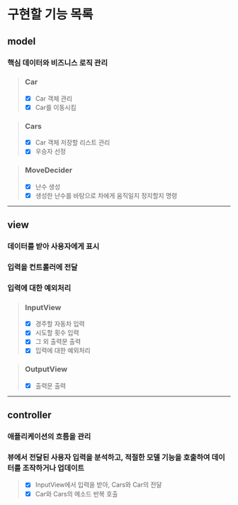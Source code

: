 # 구현할 기능 목록

## model
### 핵심 데이터와 비즈니스 로직 관리
> ### Car
> - [x] Car 객체 관리
>  - [x] Car를 이동시킴

> ### Cars
>   - [x] Car 객체 저장할 리스트 관리
>   - [x] 우승자 선정

> ### MoveDecider
> - [x] 난수 생성
> - [x] 생성한 난수를 바탕으로 차에게 움직일지 정지할지 명령
---
## view
### 데이터를 받아 사용자에게 표시
### 입력을 컨트롤러에 전달
### 입력에 대한 예외처리
>### InputView
 >  - [x] 경주할 자동차 입력
  > - [x] 시도할 횟수 입력
  > - [x] 그 외 출력문 출력
  > - [x] 입력에 대한 예외처리

>### OutputView
 > - [x] 출력문 출력
---
## controller
### 애플리케이션의 흐름을 관리
### 뷰에서 전달된 사용자 입력을 분석하고, 적절한 모델 기능을 호출하여 데이터를 조작하거나 업데이트
> - [x] InputView에서 입력을 받아, Cars와 Car의 전달
> - [x] Car와 Cars의 메소드 반복 호출
